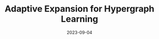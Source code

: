 ---
title: "Adaptive Expansion for Hypergraph Learning"
collection: publications
permalink: /publication/AdE
excerpt: 'In this work, we propose a novel CE-based **Ad**aptive **E**xpansion method called **AdE** to expand hypergraphs into weighted graphs that preserve the higher-order hypergraph structure information.'
date: 2023-09-04
venue: "Under Review"   
---